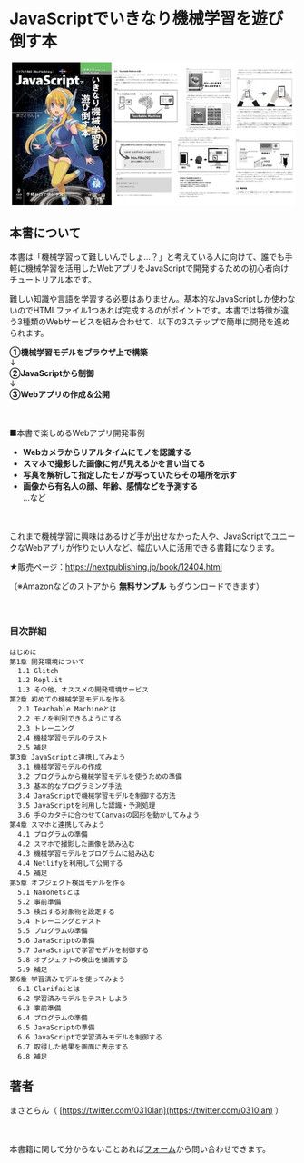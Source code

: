 # JavaScriptでいきなり機械学習を遊び倒す本

![](top_2.jpg)

## 本書について

本書は「機械学習って難しいんでしょ…？」と考えている人に向けて、誰でも手軽に機械学習を活用したWebアプリをJavaScriptで開発するための初心者向けチュートリアル本です。

難しい知識や言語を学習する必要はありません。基本的なJavaScriptしか使わないのでHTMLファイル1つあれば完成するのがポイントです。本書では特徴が違う3種類のWebサービスを組み合わせて、以下の3ステップで簡単に開発を進められます。

**①機械学習モデルをブラウザ上で構築**  
  ↓  
**②JavaScriptから制御**  
  ↓  
**③Webアプリの作成＆公開**  

　

■本書で楽しめるWebアプリ開発事例

- **Webカメラからリアルタイムにモノを認識する**
- **スマホで撮影した画像に何が見えるかを言い当てる**
- **写真を解析して指定したモノが写っていたらその場所を示す**
- **画像から有名人の顔、年齢、感情などを予測する**  
…など

　

これまで機械学習に興味はあるけど手が出せなかった人や、JavaScriptでユニークなWebアプリが作りたい人など、幅広い人に活用できる書籍になります。

★販売ページ：https://nextpublishing.jp/book/12404.html

（※Amazonなどのストアから **無料サンプル** もダウンロードできます）

　

### 目次詳細

```
はじめに
第1章 開発環境について
  1.1 Glitch
  1.2 Repl.it
  1.3 その他、オススメの開発環境サービス
第2章 初めての機械学習モデルを作る
  2.1 Teachable Machineとは
  2.2 モノを判別できるようにする
  2.3 トレーニング
  2.4 機械学習モデルのテスト
  2.5 補足
第3章 JavaScriptと連携してみよう
  3.1 機械学習モデルの作成
  3.2 プログラムから機械学習モデルを使うための準備
  3.3 基本的なプログラミング手法
  3.4 JavaScriptで機械学習モデルを制御する方法
  3.5 JavaScriptを利用した認識・予測処理
  3.6 手のカタチに合わせてCanvasの図形を動かしてみよう
第4章 スマホと連携してみよう
  4.1 プログラムの準備
  4.2 スマホで撮影した画像を読み込む
  4.3 機械学習モデルをプログラムに組み込む
  4.4 Netlifyを利用して公開する
  4.5 補足
第5章 オブジェクト検出モデルを作る
  5.1 Nanonetsとは
  5.2 事前準備
  5.3 検出する対象物を設定する
  5.4 トレーニングとテスト
  5.5 プログラムの準備
  5.6 JavaScriptの準備
  5.7 JavaScriptで学習モデルを制御する
  5.8 オブジェクトの検出を描画する
  5.9 補足
第6章 学習済みモデルを使ってみよう
  6.1 Clarifaiとは
  6.2 学習済みモデルをテストしよう
  6.3 事前準備
  6.4 プログラムの準備
  6.5 JavaScriptの準備
  6.6 JavaScriptで学習済みモデルを制御する
  6.7 取得した結果を画面に表示する
  6.8 補足
```

## 著者
まさとらん（ [https://twitter.com/0310lan](https://twitter.com/0310lan) ）

　

本書籍に関して分からないことあれば[フォーム](https://forms.gle/1U9jhByWuWQkL6VQ8)から問い合わせできます。
